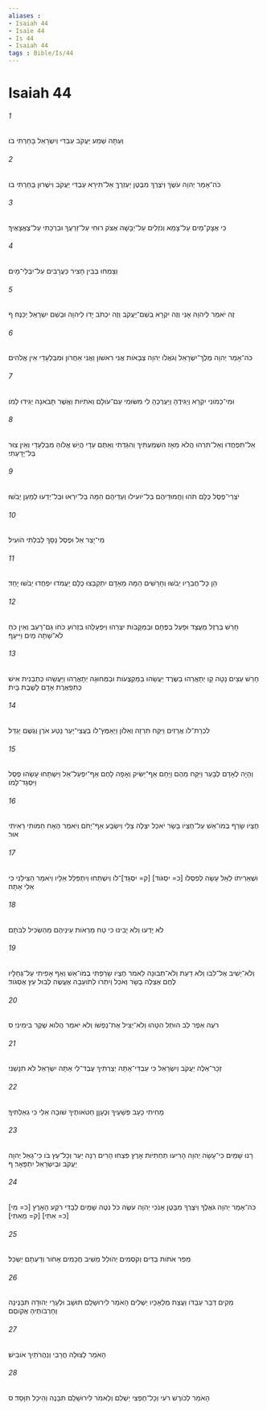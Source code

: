 ```yaml
---
aliases : 
- Isaiah 44
- Isaïe 44
- Is 44
- Isaiah 44
tags : Bible/Is/44
---
```


# Isaiah 44

###### 1
וְעַתָּה שְׁמַע יַעֲקֹב עַבְדִּי וְיִשְׂרָאֵל בָּחַרְתִּי בֹו׃
###### 2
כֹּה־אָמַר יְהוָה עֹשֶׂךָ וְיֹצֶרְךָ מִבֶּטֶן יַעְזְרֶךָּ אַל־תִּירָא עַבְדִּי יַעֲקֹב וִישֻׁרוּן בָּחַרְתִּי בֹו׃
###### 3
כִּי אֶצָּק־מַיִם עַל־צָמֵא וְנֹזְלִים עַל־יַבָּשָׁה אֶצֹּק רוּחִי עַל־זַרְעֶךָ וּבִרְכָתִי עַל־צֶאֱצָאֶיךָ׃
###### 4
וְצָמְחוּ בְּבֵין חָצִיר כַּעֲרָבִים עַל־יִבְלֵי־מָיִם׃
###### 5
זֶה יֹאמַר לַיהוָה אָנִי וְזֶה יִקְרָא בְשֵׁם־יַעֲקֹב וְזֶה יִכְתֹּב יָדֹו לַיהוָה וּבְשֵׁם יִשְׂרָאֵל יְכַנֶּה׃ ף
###### 6
כֹּה־אָמַר יְהוָה מֶלֶךְ־יִשְׂרָאֵל וְגֹאֲלֹו יְהוָה צְבָאֹות אֲנִי רִאשֹׁון וַאֲנִי אַחֲרֹון וּמִבַּלְעָדַי אֵין אֱלֹהִים׃
###### 7
וּמִי־כָמֹונִי יִקְרָא וְיַגִּידֶהָ וְיַעְרְכֶהָ לִי מִשּׂוּמִי עַם־עֹולָם וְאֹתִיֹּות וַאֲשֶׁר תָּבֹאנָה יַגִּידוּ לָמֹו׃
###### 8
אַל־תִּפְחֲדוּ וְאַל־תִּרְהוּ הֲלֹא מֵאָז הִשְׁמַעְתִּיךָ וְהִגַּדְתִּי וְאַתֶּם עֵדָי הֲיֵשׁ אֱלֹוהַּ מִבַּלְעָדַי וְאֵין צוּר בַּל־יָדָעְתִּי׃
###### 9
יֹצְרֵי־פֶסֶל כֻּלָּם תֹּהוּ וַחֲמוּדֵיהֶם בַּל־יֹועִילוּ וְעֵדֵיהֶם הֵמָּה בַּל־יִרְאוּ וּבַל־יֵדְעוּ לְמַעַן יֵבֹשׁוּ׃
###### 10
מִי־יָצַר אֵל וּפֶסֶל נָסָךְ לְבִלְתִּי הֹועִיל׃
###### 11
הֵן כָּל־חֲבֵרָיו יֵבֹשׁוּ וְחָרָשִׁים הֵמָּה מֵאָדָם יִתְקַבְּצוּ כֻלָּם יַעֲמֹדוּ יִפְחֲדוּ יֵבֹשׁוּ יָחַד׃
###### 12
חָרַשׁ בַּרְזֶל מַעֲצָד וּפָעַל בַּפֶּחָם וּבַמַּקָּבֹות יִצְּרֵהוּ וַיִּפְעָלֵהוּ בִּזְרֹועַ כֹּחֹו גַּם־רָעֵב וְאֵין כֹּחַ לֹא־שָׁתָה מַיִם וַיִּיעָף׃
###### 13
חָרַשׁ עֵצִים נָטָה קָו יְתָאֲרֵהוּ בַשֶּׂרֶד יַעֲשֵׂהוּ בַּמַּקְצֻעֹות וּבַמְּחוּגָה יְתָאֳרֵהוּ וַיַּעֲשֵׂהוּ כְּתַבְנִית אִישׁ כְּתִפְאֶרֶת אָדָם לָשֶׁבֶת בָּיִת׃
###### 14
לִכְרָת־לֹו אֲרָזִים וַיִּקַּח תִּרְזָה וְאַלֹּון וַיְאַמֶּץ־לֹו בַּעֲצֵי־יָעַר נָטַע אֹרֶן וְגֶשֶׁם יְגַדֵּל׃
###### 15
וְהָיָה לְאָדָם לְבָעֵר וַיִּקַּח מֵהֶם וַיָּחָם אַף־יַשִּׂיק וְאָפָה לָחֶם אַף־יִפְעַל־אֵל וַיִּשְׁתָּחוּ עָשָׂהוּ פֶסֶל וַיִּסְגָּד־לָמֹו׃
###### 16
חֶצְיֹו שָׂרַף בְּמֹו־אֵשׁ עַל־חֶצְיֹו בָּשָׂר יֹאכֵל יִצְלֶה צָלִי וְיִשְׂבָּע אַף־יָחֹם וְיֹאמַר הֶאָח חַמֹּותִי רָאִיתִי אוּר׃
###### 17
וּשְׁאֵרִיתֹו לְאֵל עָשָׂה לְפִסְלֹו [כ= יִסְגֹּוד] [ק= יִסְגָּד]־לֹו וְיִשְׁתַּחוּ וְיִתְפַּלֵּל אֵלָיו וְיֹאמַר הַצִּילֵנִי כִּי אֵלִי אָתָּה׃
###### 18
לֹא יָדְעוּ וְלֹא יָבִינוּ כִּי טַח מֵרְאֹות עֵינֵיהֶם מֵהַשְׂכִּיל לִבֹּתָם׃
###### 19
וְלֹא־יָשִׁיב אֶל־לִבֹּו וְלֹא דַעַת וְלֹא־תְבוּנָה לֵאמֹר חֶצְיֹו שָׂרַפְתִּי בְמֹו־אֵשׁ וְאַף אָפִיתִי עַל־גֶּחָלָיו לֶחֶם אֶצְלֶה בָשָׂר וְאֹכֵל וְיִתְרֹו לְתֹועֵבָה אֶעֱשֶׂה לְבוּל עֵץ אֶסְגֹּוד׃
###### 20
רֹעֶה אֵפֶר לֵב הוּתַל הִטָּהוּ וְלֹא־יַצִּיל אֶת־נַפְשֹׁו וְלֹא יֹאמַר הֲלֹוא שֶׁקֶר בִּימִינִי׃ ס
###### 21
זְכָר־אֵלֶּה יַעֲקֹב וְיִשְׂרָאֵל כִּי עַבְדִּי־אָתָּה יְצַרְתִּיךָ עֶבֶד־לִי אַתָּה יִשְׂרָאֵל לֹא תִנָּשֵׁנִי׃
###### 22
מָחִיתִי כָעָב פְּשָׁעֶיךָ וְכֶעָןָן חַטֹּאותֶיךָ שׁוּבָה אֵלַי כִּי גְאַלְתִּיךָ׃
###### 23
רָנּוּ שָׁמַיִם כִּי־עָשָׂה יְהוָה הָרִיעוּ תַּחְתִּיֹּות אָרֶץ פִּצְחוּ הָרִים רִנָּה יַעַר וְכָל־עֵץ בֹּו כִּי־גָאַל יְהוָה יַעֲקֹב וּבְיִשְׂרָאֵל יִתְפָּאָר׃ ף
###### 24
כֹּה־אָמַר יְהוָה גֹּאֲלֶךָ וְיֹצֶרְךָ מִבָּטֶן אָנֹכִי יְהוָה עֹשֶׂה כֹּל נֹטֶה שָׁמַיִם לְבַדִּי רֹקַע הָאָרֶץ [כ= מִי] [כ= אִתִּי] [ק= מֵאִתִּי]׃
###### 25
מֵפֵר אֹתֹות בַּדִּים וְקֹסְמִים יְהֹולֵל מֵשִׁיב חֲכָמִים אָחֹור וְדַעְתָּם יְשַׂכֵּל׃
###### 26
מֵקִים דְּבַר עַבְדֹּו וַעֲצַת מַלְאָכָיו יַשְׁלִים הָאֹמֵר לִירוּשָׁלִַם תּוּשָׁב וּלְעָרֵי יְהוּדָה תִּבָּנֶינָה וְחָרְבֹותֶיהָ אֲקֹוםֵם׃
###### 27
הָאֹמֵר לַצּוּלָה חֳרָבִי וְנַהֲרֹתַיִךְ אֹובִישׁ׃
###### 28
הָאֹמֵר לְכֹורֶשׁ רֹעִי וְכָל־חֶפְצִי יַשְׁלִם וְלֵאמֹר לִירוּשָׁלִַם תִּבָּנֶה וְהֵיכָל תִּוָּסֵד׃ ס
